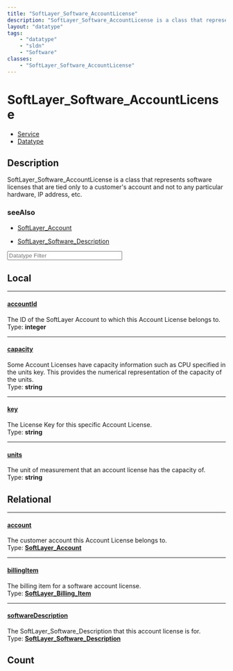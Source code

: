 ```yaml
---
title: "SoftLayer_Software_AccountLicense"
description: "SoftLayer_Software_AccountLicense is a class that represents software licenses that are tied only to a customer's accoun... "
layout: "datatype"
tags:
    - "datatype"
    - "sldn"
    - "Software"
classes:
    - "SoftLayer_Software_AccountLicense"
---
```


# SoftLayer_Software_AccountLicense
<div id='service-datatype'>
    <ul id='sldn-reference-tabs'>
    <li id='service'> <a href='/reference/services/SoftLayer_Software_AccountLicense' >Service</a></li>    <li id='datatype'> <a href='/reference/datatypes/SoftLayer_Software_AccountLicense' >Datatype</a></li>
    </ul>
</div>

## Description 


SoftLayer_Software_AccountLicense is a class that represents software licenses that are tied only to a customer's account and not to any particular hardware, IP address, etc. 



### seeAlso

* [SoftLayer_Account](/reference/services/SoftLayer_Account )


* [SoftLayer_Software_Description](/reference/services/SoftLayer_Software_Description )




<!-- Filer BEGIN -->
<div class="view-filters">
        <div class="clearfix">
            <div class="search-input-box">
                <input placeholder="Datatype Filter" onkeyup="titleSearch(inputId='prop-input', divId='properties', elementClass='prop-row')" 
                    type="text" id="prop-input" value="" size="30" maxlength="128" class="form-text">
            </div>
        </div>
</div>
<!-- Filer END -->

<div id="properties" class="content">
<div id="localProperties" class="prop-content" >

## Local
<div class="prop-row">

-----
[accountId]: #accountid
#### [accountId]
The ID of the SoftLayer Account to which this Account License belongs to.  
<span class="type-label">Type: </span>**integer**  



</div>
<div class="prop-row">

-----
[capacity]: #capacity
#### [capacity]
Some Account Licenses have capacity information such as CPU specified in the units key. This provides the numerical representation of the capacity of the units.   
<span class="type-label">Type: </span>**string**  



</div>
<div class="prop-row">

-----
[key]: #key
#### [key]
The License Key for this specific Account License.  
<span class="type-label">Type: </span>**string**  



</div>
<div class="prop-row">

-----
[units]: #units
#### [units]
The unit of measurement that an account license has the capacity of.  
<span class="type-label">Type: </span>**string**  



</div>
</div>
<!-- LOCAL PROPERTY END -->

<div id="relationalProperties"  class="prop-content" >

## Relational
<div class="prop-row">

-----
[account]: #account
#### [account]
The customer account this Account License belongs to.  
<span class="type-label">Type: </span>**<a href='/reference/datatypes/SoftLayer_Account'>SoftLayer_Account </a>**  



</div>
<div class="prop-row">

-----
[billingItem]: #billingitem
#### [billingItem]
The billing item for a software account license.  
<span class="type-label">Type: </span>**<a href='/reference/datatypes/SoftLayer_Billing_Item'>SoftLayer_Billing_Item </a>**  



</div>
<div class="prop-row">

-----
[softwareDescription]: #softwaredescription
#### [softwareDescription]
The SoftLayer_Software_Description that this account license is for.  
<span class="type-label">Type: </span>**<a href='/reference/datatypes/SoftLayer_Software_Description'>SoftLayer_Software_Description </a>**  



</div>

## Count
</div>


